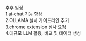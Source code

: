 추후 일정<br>
1.ai-chat 기능 향상<br>
2.OLLAMA 설치 가이드라인 추가<br>
3.chrome extension 심사 요청<br>
4.대규모 LLM 활용, 비교 및 데이터 생성
